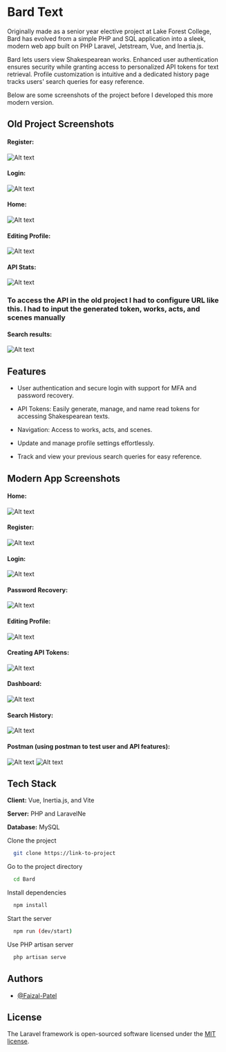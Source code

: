 
# Bard Text

Originally made as a senior year elective project at Lake Forest College, Bard has evolved from a simple PHP and SQL application into a sleek, modern web app built on PHP Laravel, Jetstream, Vue, and Inertia.js.

Bard lets users view Shakespearean works. Enhanced user authentication ensures security while granting access to personalized API tokens for text retrieval. Profile customization is intuitive and a dedicated history page tracks users' search queries for easy reference.

Below are some screenshots of the project before I developed this more modern version.


## Old Project Screenshots
#### Register: 
![Alt text](/ReadmeScreenshots/oldRegister.png?raw=true "Old Register")
#### Login: 
![Alt text](/ReadmeScreenshots/oldLogin.png?raw=true "Old Login")
#### Home: 
![Alt text](/ReadmeScreenshots/oldHome.png?raw=true "Old Home")
#### Editing Profile: 
![Alt text](/ReadmeScreenshots/oldProfile.png?raw=true "Old Profile Edit")
#### API Stats: 
![Alt text](/ReadmeScreenshots/oldAPIstats.png?raw=true "Old Stats")
### To access the API in the old project I had to configure URL like this. I had to input the generated token, works, acts, and scenes manually
#### Search results: 
![Alt text](/ReadmeScreenshots/oldSearchResults.png?raw=true "Old Results")
## Features

- User authentication and secure login with support for MFA and password recovery.

- API Tokens: Easily generate, manage, and name read tokens for accessing Shakespearean texts.

- Navigation: Access to works, acts, and scenes.

- Update and manage profile settings effortlessly.

- Track and view your previous search queries for easy reference.

## Modern App Screenshots
#### Home: 
![Alt text](/ReadmeScreenshots/NewHome.png?raw=true "New App Home")
#### Register: 
![Alt text](/ReadmeScreenshots/NewRegister.png?raw=true "New Register")
#### Login: 
![Alt text](/ReadmeScreenshots/NewLogin.png?raw=true "New Login")
#### Password Recovery: 
![Alt text](/ReadmeScreenshots/NewPasswordRecovery.png?raw=true "New Password Recovery")
#### Editing Profile: 
![Alt text](/ReadmeScreenshots/NewPasswordEdit.png?raw=true "New Profile Edit")
#### Creating API Tokens: 
![Alt text](/ReadmeScreenshots/NewApiToken.png?raw=true "New API token")
#### Dashboard: 
![Alt text](/ReadmeScreenshots/NewDashboard.png?raw=true "New Dashboard")
#### Search History: 
![Alt text](/ReadmeScreenshots/NewHistory.png?raw=true "New History")
#### Postman (using postman to test user and API features): 
![Alt text](/ReadmeScreenshots/postmanUserTest.png?raw=true "New History")
![Alt text](/ReadmeScreenshots/postmanAPITest.png?raw=true "New History")

## Tech Stack

**Client:** Vue, Inertia.js, and Vite

**Server:** PHP and LaravelNe

**Database:** MySQL

Clone the project

```bash
  git clone https://link-to-project
```

Go to the project directory

```bash
  cd Bard
```

Install dependencies

```bash
  npm install
```

Start the server

```bash
  npm run (dev/start)
```

Use PHP artisan server

```bash
  php artisan serve
```
## Authors
- [@Faizal-Patel](https://www.github.com/Faizal-Patel)

## License

The Laravel framework is open-sourced software licensed under the 
[MIT license](https://opensource.org/licenses/MIT).

